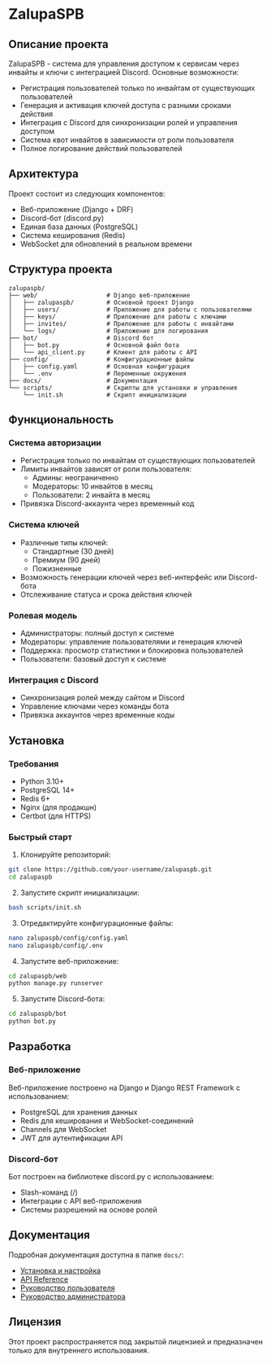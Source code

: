 # ZalupaSPB

## Описание проекта
ZalupaSPB - система для управления доступом к сервисам через инвайты и ключи с интеграцией Discord. Основные возможности:

- Регистрация пользователей только по инвайтам от существующих пользователей
- Генерация и активация ключей доступа с разными сроками действия
- Интеграция с Discord для синхронизации ролей и управления доступом
- Система квот инвайтов в зависимости от роли пользователя
- Полное логирование действий пользователей

## Архитектура
Проект состоит из следующих компонентов:
- Веб-приложение (Django + DRF)
- Discord-бот (discord.py)
- Единая база данных (PostgreSQL)
- Система кеширования (Redis)
- WebSocket для обновлений в реальном времени

## Структура проекта
```
zalupaspb/
├── web/                   # Django веб-приложение
│   ├── zalupaspb/         # Основной проект Django
│   ├── users/             # Приложение для работы с пользователями
│   ├── keys/              # Приложение для работы с ключами
│   ├── invites/           # Приложение для работы с инвайтами
│   └── logs/              # Приложение для логирования
├── bot/                   # Discord бот
│   ├── bot.py             # Основной файл бота
│   └── api_client.py      # Клиент для работы с API
├── config/                # Конфигурационные файлы
│   ├── config.yaml        # Основная конфигурация
│   └── .env               # Переменные окружения
├── docs/                  # Документация
└── scripts/               # Скрипты для установки и управления
    └── init.sh            # Скрипт инициализации
```

## Функциональность

### Система авторизации
- Регистрация только по инвайтам от существующих пользователей
- Лимиты инвайтов зависят от роли пользователя:
  - Админы: неограниченно
  - Модераторы: 10 инвайтов в месяц
  - Пользователи: 2 инвайта в месяц
- Привязка Discord-аккаунта через временный код

### Система ключей
- Различные типы ключей:
  - Стандартные (30 дней)
  - Премиум (90 дней)
  - Пожизненные
- Возможность генерации ключей через веб-интерфейс или Discord-бота
- Отслеживание статуса и срока действия ключей

### Ролевая модель
- Администраторы: полный доступ к системе
- Модераторы: управление пользователями и генерация ключей
- Поддержка: просмотр статистики и блокировка пользователей
- Пользователи: базовый доступ к системе

### Интеграция с Discord
- Синхронизация ролей между сайтом и Discord
- Управление ключами через команды бота
- Привязка аккаунтов через временные коды

## Установка

### Требования
- Python 3.10+
- PostgreSQL 14+
- Redis 6+
- Nginx (для продакшн)
- Certbot (для HTTPS)

### Быстрый старт
1. Клонируйте репозиторий:
```bash
git clone https://github.com/your-username/zalupaspb.git
cd zalupaspb
```

2. Запустите скрипт инициализации:
```bash
bash scripts/init.sh
```

3. Отредактируйте конфигурационные файлы:
```bash
nano zalupaspb/config/config.yaml
nano zalupaspb/config/.env
```

4. Запустите веб-приложение:
```bash
cd zalupaspb/web
python manage.py runserver
```

5. Запустите Discord-бота:
```bash
cd zalupaspb/bot
python bot.py
```

## Разработка

### Веб-приложение
Веб-приложение построено на Django и Django REST Framework с использованием:
- PostgreSQL для хранения данных
- Redis для кеширования и WebSocket-соединений
- Channels для WebSocket
- JWT для аутентификации API

### Discord-бот
Бот построен на библиотеке discord.py с использованием:
- Slash-команд (/)
- Интеграции с API веб-приложения
- Системы разрешений на основе ролей

## Документация
Подробная документация доступна в папке `docs/`:
- [Установка и настройка](zalupaspb/docs/installation.md)
- [API Reference](zalupaspb/docs/api.md)
- [Руководство пользователя](zalupaspb/docs/user-guide.md)
- [Руководство администратора](zalupaspb/docs/admin-guide.md)

## Лицензия
Этот проект распространяется под закрытой лицензией и предназначен только для внутреннего использования. 

